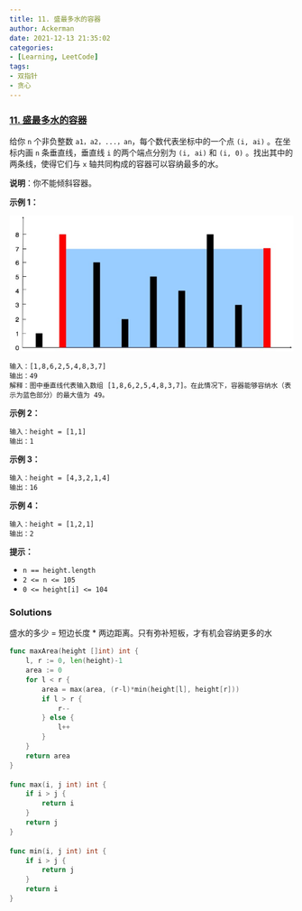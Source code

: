 ```yaml
---
title: 11. 盛最多水的容器
author: Ackerman
date: 2021-12-13 21:35:02
categories:
- [Learning, LeetCode]
tags:
- 双指针
- 贪心
---
```


### [11. 盛最多水的容器](https://leetcode-cn.com/problems/container-with-most-water/)

给你 `n` 个非负整数 `a1，a2，...，an`，每个数代表坐标中的一个点 `(i, ai)` 。在坐标内画 `n` 条垂直线，垂直线 `i` 的两个端点分别为 `(i, ai)` 和 `(i, 0)` 。找出其中的两条线，使得它们与 `x` 轴共同构成的容器可以容纳最多的水。

**说明**：你不能倾斜容器。

<!-- more -->

**示例 1：**

![img](11.container-with-most-water/question_11.jpg)

```
输入：[1,8,6,2,5,4,8,3,7]
输出：49 
解释：图中垂直线代表输入数组 [1,8,6,2,5,4,8,3,7]。在此情况下，容器能够容纳水（表示为蓝色部分）的最大值为 49。
```

**示例 2：**

```
输入：height = [1,1]
输出：1
```

**示例 3：**

```
输入：height = [4,3,2,1,4]
输出：16
```

**示例 4：**

```
输入：height = [1,2,1]
输出：2
```

 

**提示：**

- `n == height.length`
- `2 <= n <= 105`
- `0 <= height[i] <= 104`



### Solutions

盛水的多少 = 短边长度 * 两边距离。只有弥补短板，才有机会容纳更多的水

```go
func maxArea(height []int) int {
    l, r := 0, len(height)-1
    area := 0
    for l < r {
        area = max(area, (r-l)*min(height[l], height[r]))
        if l > r {
            r--
        } else {
            l++
        }
    }
    return area
}

func max(i, j int) int {
    if i > j {
        return i
    }
    return j
}

func min(i, j int) int {
    if i > j {
        return j
    }
    return i
}
```



